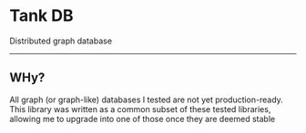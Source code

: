 # Tank DB

Distributed graph database

---

## WHy?

All graph (or graph-like) databases I tested are not yet production-ready. This library was written as a common subset
of these tested libraries, allowing me to upgrade into one of those once they are deemed stable
